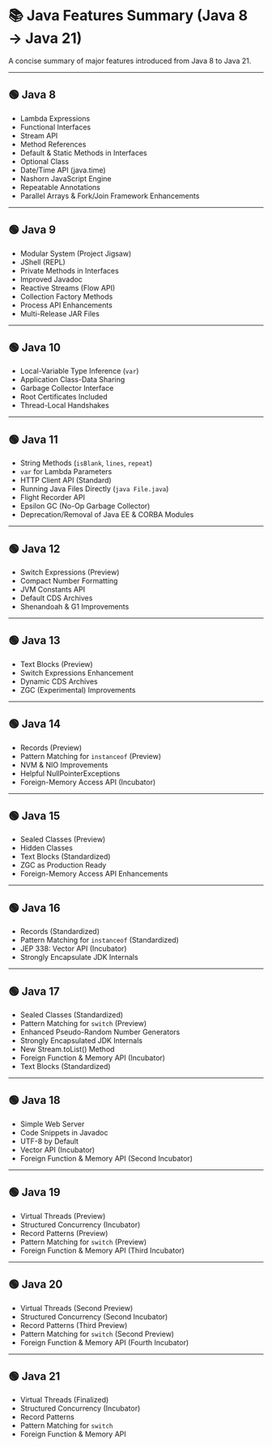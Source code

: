 # 📚 Java Features Summary (Java 8 → Java 21)

A concise summary of major features introduced from Java 8 to Java 21.

---

## 🟢 Java 8

* Lambda Expressions
* Functional Interfaces
* Stream API
* Method References
* Default & Static Methods in Interfaces
* Optional Class
* Date/Time API (java.time)
* Nashorn JavaScript Engine
* Repeatable Annotations
* Parallel Arrays & Fork/Join Framework Enhancements

---

## 🟢 Java 9

* Modular System (Project Jigsaw)
* JShell (REPL)
* Private Methods in Interfaces
* Improved Javadoc
* Reactive Streams (Flow API)
* Collection Factory Methods
* Process API Enhancements
* Multi-Release JAR Files

---

## 🟢 Java 10

* Local-Variable Type Inference (`var`)
* Application Class-Data Sharing
* Garbage Collector Interface
* Root Certificates Included
* Thread-Local Handshakes

---

## 🟢 Java 11

* String Methods (`isBlank`, `lines`, `repeat`)
* `var` for Lambda Parameters
* HTTP Client API (Standard)
* Running Java Files Directly (`java File.java`)
* Flight Recorder API
* Epsilon GC (No-Op Garbage Collector)
* Deprecation/Removal of Java EE & CORBA Modules

---

## 🟢 Java 12

* Switch Expressions (Preview)
* Compact Number Formatting
* JVM Constants API
* Default CDS Archives
* Shenandoah & G1 Improvements

---

## 🟢 Java 13

* Text Blocks (Preview)
* Switch Expressions Enhancement
* Dynamic CDS Archives
* ZGC (Experimental) Improvements

---

## 🟢 Java 14

* Records (Preview)
* Pattern Matching for `instanceof` (Preview)
* NVM & NIO Improvements
* Helpful NullPointerExceptions
* Foreign-Memory Access API (Incubator)

---

## 🟢 Java 15

* Sealed Classes (Preview)
* Hidden Classes
* Text Blocks (Standardized)
* ZGC as Production Ready
* Foreign-Memory Access API Enhancements

---

## 🟢 Java 16

* Records (Standardized)
* Pattern Matching for `instanceof` (Standardized)
* JEP 338: Vector API (Incubator)
* Strongly Encapsulate JDK Internals

---

## 🟢 Java 17

* Sealed Classes (Standardized)
* Pattern Matching for `switch` (Preview)
* Enhanced Pseudo-Random Number Generators
* Strongly Encapsulated JDK Internals
* New Stream.toList() Method
* Foreign Function & Memory API (Incubator)
* Text Blocks (Standardized)

---

## 🟢 Java 18

* Simple Web Server
* Code Snippets in Javadoc
* UTF-8 by Default
* Vector API (Incubator)
* Foreign Function & Memory API (Second Incubator)

---

## 🟢 Java 19

* Virtual Threads (Preview)
* Structured Concurrency (Incubator)
* Record Patterns (Preview)
* Pattern Matching for `switch` (Preview)
* Foreign Function & Memory API (Third Incubator)

---

## 🟢 Java 20

* Virtual Threads (Second Preview)
* Structured Concurrency (Second Incubator)
* Record Patterns (Third Preview)
* Pattern Matching for `switch` (Second Preview)
* Foreign Function & Memory API (Fourth Incubator)

---

## 🟢 Java 21

* Virtual Threads (Finalized)
* Structured Concurrency (Incubator)
* Record Patterns
* Pattern Matching for `switch`
* Foreign Function & Memory API

